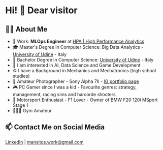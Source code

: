 # Hi! 👋 Dear visitor

## 👦🏻 About Me
- 💼 Work: **MLOps Engineer** at [HPA | High Performance Analytics](https://hpa.ai)
- 🎓 Master's Degree in Computer Science: Big Data Analytics - [University of Udine](https://www.uniud.it/it) - Italy
- 📗 Bachelor Degree in Computer Science: [University of Udine](https://www.uniud.it/it) - Italy
- 🔭 I am interested in AI, Data Science and Game Development
- ⚙️ I have a Background in Mechanics and Mechatronics (high school studies)
- 📸 Amateur Photographer - Sony Alpha 7II - [IG portfolio page](https://www.instagram.com/mansitos.ph)
- 🎮 PC Gamer since I was a kid - Favourite genres: strategy, management, racing sims and harcorde shooters
- 🚗 Motorsport Enthusiast - F1 Lover - Owner of BMW F20 120i MSport Stage 1
- 🏋🏻‍♂️ Gym Amateur
  
## 📫 Contact Me on Social Media
[LinkedIn](https://www.linkedin.com/in/andrea-mansi/) | mansitos.work@gmail.com
